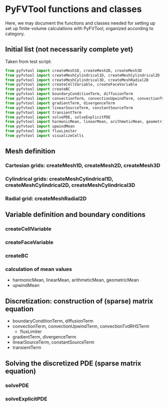 # PyFVTool functions and classes

Here, we may document the functions and classes needed for setting up set up finite-volume calculations with PyFVTool, organized according to category.

## Initial list (not necessarily complete yet)

Taken from test script:

```python
from pyfvtool import createMesh1D, createMesh2D, createMesh3D
from pyfvtool import createMeshCylindrical1D, createMeshCylindrical2D
from pyfvtool import createMeshCylindrical3D, createMeshRadial2D
from pyfvtool import createCellVariable, createFaceVariable
from pyfvtool import createBC
from pyfvtool import boundaryConditionTerm, diffusionTerm
from pyfvtool import convectionTerm, convectionUpwindTerm, convectionTvdRHSTerm
from pyfvtool import gradientTerm, divergenceTerm
from pyfvtool import linearSourceTerm, constantSourceTerm
from pyfvtool import transientTerm
from pyfvtool import solvePDE, solveExplicitPDE
from pyfvtool import harmonicMean, linearMean, arithmeticMean, geometricMean
from pyfvtool import upwindMean
from pyfvtool import fluxLimiter
from pyfvtool import visualizeCells
```

## Mesh definition

### Cartesian grids: createMesh1D, createMesh2D, createMesh3D

### Cylindrical grids: createMeshCylindrical1D, createMeshCylindrical2D, createMeshCylindrical3D

### Radial grid: createMeshRadial2D


## Variable definition and boundary conditions

### createCellVariable

### createFaceVariable

### createBC

### calculation of mean values

- harmonicMean, linearMean, arithmeticMean, geometricMean
- upwindMean


## Discretization: construction of (sparse) matrix equation

- boundaryConditionTerm, diffusionTerm
- convectionTerm, convectionUpwindTerm, convectionTvdRHSTerm
	- fluxLimiter
- gradientTerm, divergenceTerm
- linearSourceTerm, constantSourceTerm
- transientTerm



## Solving the discretized PDE (sparse matrix equation)

### solvePDE

### solveExplicitPDE

